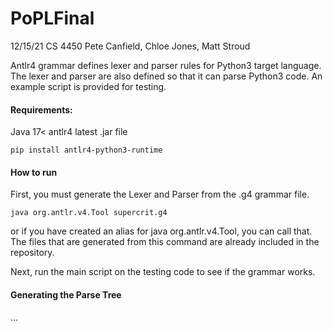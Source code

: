 # PoPLFinal

12/15/21
CS 4450
Pete Canfield, Chloe Jones, Matt Stroud

Antlr4 grammar defines lexer and parser rules for Python3 target language.
The lexer and parser are also defined so that it can parse Python3 code. An example script is provided for testing.

#### Requirements:
Java 17<
antlr4 latest .jar file
```
pip install antlr4-python3-runtime
```

#### How to run
First, you must generate the Lexer and Parser from the .g4 grammar file.
```
java org.antlr.v4.Tool supercrit.g4
```
or if you have created an alias for java org.antlr.v4.Tool, you can call that.
The files that are generated from this command are already included in the repository.

Next, run the main script on the testing code to see if the grammar works.


#### Generating the Parse Tree
...
